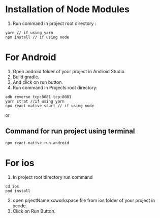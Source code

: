 # Installation of Node Modules
1) Run command in project root directory :

```
yarn // if using yarn
npm install // if using node

```

# For Android
1) Open android folder of your project in Android Studio.
2) Build gradle.
3) And click on run button.
4) Run command in Projects root directory:
```
adb reverse tcp:8081 tcp:8081
yarn strat //if using yarn
npx react-native start // if using node
```


or

## Command for run project using terminal
```
npx react-native run-android

```
# For ios
1) In project root directory run command
```
cd ios
pod install
```
2) open prjectName.xcworkspace file from ios folder of your project in xcode.
3) Click on Run Button.